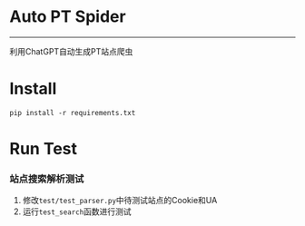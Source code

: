 # Auto PT Spider

***
利用ChatGPT自动生成PT站点爬虫

# Install

```
pip install -r requirements.txt
```

# Run Test

### 站点搜索解析测试

1. 修改`test/test_parser.py`中待测试站点的Cookie和UA
2. 运行`test_search`函数进行测试

